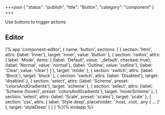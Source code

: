 +++json
{
  "status": "publish",
  "title": "Button",
  "category": "component"
}
+++

Use buttons to trigger actions.

## Editor

{%
  app 'component-editor', {
    name: 'button',
    sections: [
      {
        section: 'html',
        attrs: {label: 'Inner'},
        target: 'inner',
        value: 'Button'
      },
      {
        section: 'radios',
        attrs: {
          label: 'Mode',
          items: [
            {label: 'Default', value: '_default', checked: true},
            {label: 'Normal', value: 'normal'},
            {label: 'Outline', value: 'outline'},
            {label: 'Clear', value: 'clear'}
          ]
        },
        target: 'mode'
      },
      {
        section: 'switch',
        attrs: {label: 'Block'},
        target: 'block'
      },
      {
        section: 'switch',
        attrs: {label: 'Disabled'},
        target: 'disabled'
      },
      {
        section: 'select',
        attrs: {label: 'Scheme', preset: 'colorsAndGradients'},
        target: 'scheme'
      },
      {
        section: 'select',
        attrs: {label: 'Scheme (hover)', preset: 'colorsAndGradients'},
        target: 'hoverScheme'
      },
      {
        section: 'select',
        attrs: {label: 'Scale', preset: 'scales'},
        target: 'scale'
      },
      {
        section: 'css',
        attrs: {
          label: 'Style deep',
          placeholder: ':host, .root, .any { ... }'
        },
        target: 'styleDeep'
      }
    ]
  }
%}{% endapp %}
